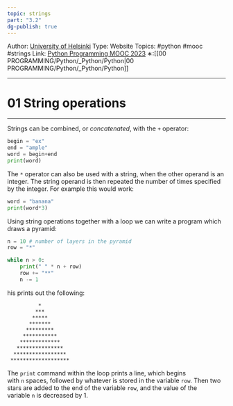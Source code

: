 ```yaml
---
topic: strings
part: "3.2"
dg-publish: true
---
```

Author: [University of Helsinki](https://programming-23.mooc.fi/)
Type: Website
Topics: #python #mooc #strings
Link: [Python Programming MOOC 2023](https://programming-23.mooc.fi/)
∗:[[00 PROGRAMMING/Python/_Python/Python\|00 PROGRAMMING/Python/_Python/Python]] 

---
# 01 String operations

--- 
Strings can be combined, or _concatenated_, with the `+` operator:

```python
begin = "ex"
end = "ample"
word = begin+end
print(word)
```
The `*` operator can also be used with a string, when the other operand is an integer. The string operand is then repeated the number of times specified by the integer. For example this would work:

```python
word = "banana"
print(word*3)
```
Using string operations together with a loop we can write a program which draws a pyramid:

```python
n = 10 # number of layers in the pyramid
row = "*"

while n > 0:
    print(" " * n + row)
    row += "**"
    n -= 1
```
his prints out the following:

```
          *
         ***
        *****
       *******
      *********
     ***********
    *************
   ***************
  *****************
 *******************
```

The `print` command within the loop prints a line, which begins with `n` spaces, followed by whatever is stored in the variable `row`. Then two stars are added to the end of the variable `row`, and the value of the variable `n` is decreased by 1.

